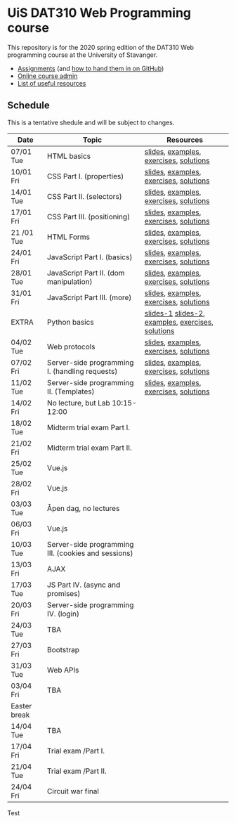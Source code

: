   # UiS DAT310 Web Programming course

This repository is for the 2020 spring edition of the DAT310 Web programming course at the University of Stavanger. 

  - [Assignments](https://github.com/dat310-spring20/assignments) (and [how to hand them in on GitHub](HOWTO_GitHub.md))
  - [Online course admin](https://ux.uis.no/~ljehl/dat310/)
  - [List of useful resources](Resources.md)
  
  
  
## Schedule 
 
This is a tentative shedule and will be subject to changes.

| Date | Topic | Resources |
| --- | --- | --- |
| 07/01 Tue | HTML basics | [slides](slides/HTML.pdf), [examples](examples/html/basic), [exercises](exercises/html/basic), [solutions](solutions/html/basic)|
| 10/01 Fri | CSS Part I. (properties) | [slides](slides/CSS-p1.pdf), [examples](examples/css/properties), [exercises](exercises/css/properties), [solutions](solutions/css/properties) |
| 14/01 Tue | CSS Part II. (selectors) | [slides](slides/CSS-p2.pdf), [examples](examples/css/selectors), [exercises](exercises/css/selectors), [solutions](solutions/css/selectors) |
| 17/01 Fri | CSS Part III. (positioning) | [slides](slides/CSS-p3.pdf), [examples](examples/css/positioning), [exercises](exercises/css/positioning), [solutions](solutions/css/positioning) |
| 21 /01 Tue | HTML Forms | [slides](slides/HTML-Forms.pdf), [examples](examples/html/forms), [exercises](exercises/html/forms), [solutions](solutions/html/forms)  |
| 24/01 Fri | JavaScript Part I. (basics)  | [slides](slides/JS-p1.pdf), [examples](examples/js/basics), [exercises](exercises/js/basics), [solutions](solutions/js/basics) |
| 28/01 Tue | JavaScript Part II. (dom manipulation) | [slides](slides/JS-p2.pdf), [examples](examples/js/events_dom), [exercises](exercises/js/events_dom), [solutions](solutions/js/events_dom) |
| 31/01 Fri | JavaScript Part III. (more) | [slides](slides/JS-p3.pdf), [examples](examples/js/more), [exercises](exercises/js/more), [solutions](solutions/js/more) |
| EXTRA | Python basics | [slides-1](https://speakerdeck.com/ljehl/python-p1) [slides-2](https://speakerdeck.com/ljehl/dat310-python-p2), [examples](examples/python/basics), [exercises](exercises/python/basics), [solutions](solutions/python/basics) |
| 04/02 Tue | Web protocols | [slides](slides/HTTP.pdf), [examples](examples/python/http), [exercises](exercises/python/http), [solutions](solutions/python/http) |
| 07/02 Fri | Server-side programming I. (handling requests) | [slides](slides/Flask-p1.pdf), [examples](examples/python/flask), [exercises](exercises/python/flask1), [solutions](solutions/python/flask1) |
| 11/02 Tue | Server-side programming II. (Templates) | [slides](slides/Flask-p2.pdf), [examples](examples/python/flask), [exercises](exercises/python/flask2), [solutions](solutions/python/flask2) |
| 14/02 Fri | No lecture, but Lab 10:15-12:00 |  |
| 18/02 Tue | Midterm trial exam Part I. |  |
| 21/02 Fri | Midterm trial exam Part II. |  |
| 25/02 Tue | Vue.js |  |
| 28/02 Fri | Vue.js |  |
| 03/03 Tue | Åpen dag, no lectures | |
| 06/03 Fri | Vue.js |  |
| 10/03 Tue | Server-side programming III. (cookies and sessions) |  |
| 13/03 Fri | AJAX |  |
| 17/03 Tue | JS Part IV. (async and promises) | |
| 20/03 Fri | Server-side programming IV. (login) | |
| 24/03 Tue | TBA |  |
| 27/03 Fri | Bootstrap | |
| 31/03 Tue | Web APIs |  |
| 03/04 Fri | TBA | |
| Easter break |
| 14/04 Tue | TBA | |
| 17/04 Fri | Trial exam /Part I. | |
| 21/04 Tue | Trial exam /Part II. | |
| 24/04 Fri | Circuit war final | |

Test
